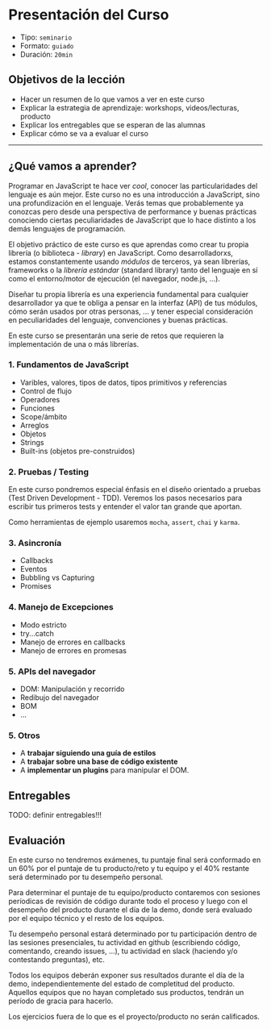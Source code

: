 # Presentación del Curso

* Tipo: `seminario`
* Formato: `guiado`
* Duración: `20min`

## Objetivos de la lección

* Hacer un resumen de lo que vamos a ver en este curso
* Explicar la estrategia de aprendizaje: workshops, videos/lecturas, producto
* Explicar los entregables que se esperan de las alumnas
* Explicar cómo se va a evaluar el curso

***

## ¿Qué vamos a aprender?

Programar en JavaScript te hace ver _cool_, conocer las particularidades del
lenguaje es aún mejor. Este curso no es una introducción a JavaScript, sino
una profundización en el lenguaje. Verás temas que probablemente ya conozcas
pero desde una perspectiva de performance y buenas prácticas conociendo ciertas
peculiaridades de JavaScript que lo hace distinto a los demás lenguajes de
programación.

El objetivo práctico de este curso es que aprendas como crear tu propia librería
(o biblioteca - _library_) en JavaScript. Como desarrolladorxs, estamos
constantemente usando _módulos_ de terceros, ya sean librerías, frameworks o la
_librería estándar_ (standard library) tanto del lenguaje en sí como el
entorno/motor de ejecución (el navegador, node.js, ...).

Diseñar tu propia librería es una experiencia fundamental para cualquier
desarrollador ya que te obliga a pensar en la interfaz (API) de tus módulos,
cómo serán usados por otras personas, ... y tener especial consideración en
peculiaridades del lenguaje, convenciones y buenas prácticas.

En este curso se presentarán una serie de retos que requieren la implementación
de una o más librerías.

### 1. Fundamentos de JavaScript

* Varibles, valores, tipos de datos, tipos primitivos y referencias
* Control de flujo
* Operadores
* Funciones
* Scope/ámbito
* Arreglos
* Objetos
* Strings
* Built-ins (objetos pre-construidos)

### 2. Pruebas / Testing

En este curso pondremos especial énfasis en el diseño orientado a pruebas (Test
Driven Development - TDD). Veremos los pasos necesarios para escribir tus
primeros tests y entender el valor tan grande que aportan.

Como herramientas de ejemplo usaremos `mocha`, `assert`, `chai` y `karma`.

### 3. Asincronía

* Callbacks
* Eventos
* Bubbling vs Capturing
* Promises

### 4. Manejo de Excepciones

* Modo estricto
* try...catch
* Manejo de errores en callbacks
* Manejo de errores en promesas

### 5. APIs del navegador

* DOM: Manipulación y recorrido
* Redibujo del navegador
* BOM
* ...

### 5. Otros

* A **trabajar siguiendo una guía de estilos**
* A **trabajar sobre una base de código existente**
* A **implementar un plugins** para manipular el DOM.

## Entregables

TODO: definir entregables!!!

## Evaluación

En este curso no tendremos exámenes, tu puntaje final será conformado en un 60%
por el puntaje de tu producto/reto y tu equipo y el 40% restante será
determinado por tu desempeño personal.

Para determinar el puntaje de tu equipo/producto contaremos con sesiones
períodicas de revisión de código durante todo el proceso y luego con el
desempeño del producto durante el día de la demo, donde será evaluado por el
equipo técnico y el resto de los equipos.

Tu desempeño personal estará determinado por tu participación dentro de las
sesiones presenciales, tu actividad en github (escribiendo código, comentando,
creando issues, ...), tu actividad en slack (haciendo y/o contestando
preguntas), etc.

Todos los equipos deberán exponer sus resultados durante el día de la demo,
independientemente del estado de completitud del producto. Aquellos equipos que
no hayan completado sus productos, tendrán un período de gracia para hacerlo.

Los ejercicios fuera de lo que es el proyecto/producto no serán calificados.
